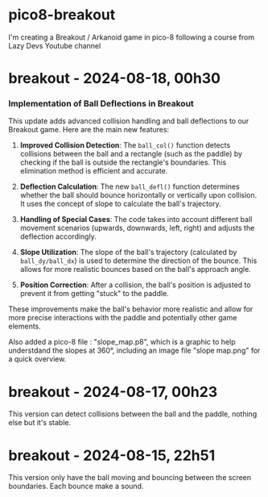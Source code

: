 # pico8-breakout
I'm creating a Breakout / Arkanoid game in pico-8 following a course from Lazy Devs Youtube channel


# breakout - 2024-08-18, 00h30
### Implementation of Ball Deflections in Breakout

This update adds advanced collision handling and ball deflections to our Breakout game. Here are the main new features:

1. **Improved Collision Detection**: The `ball_col()` function detects collisions between the ball and a rectangle (such as the paddle) by checking if the ball is outside the rectangle's boundaries. This elimination method is efficient and accurate.

2. **Deflection Calculation**: The new `ball_defl()` function determines whether the ball should bounce horizontally or vertically upon collision. It uses the concept of slope to calculate the ball's trajectory.

3. **Handling of Special Cases**: The code takes into account different ball movement scenarios (upwards, downwards, left, right) and adjusts the deflection accordingly.

4. **Slope Utilization**: The slope of the ball's trajectory (calculated by `ball_dy/ball_dx`) is used to determine the direction of the bounce. This allows for more realistic bounces based on the ball's approach angle.

5. **Position Correction**: After a collision, the ball's position is adjusted to prevent it from getting "stuck" to the paddle.

These improvements make the ball's behavior more realistic and allow for more precise interactions with the paddle and potentially other game elements.

Also added a pico-8 file : "slope_map.p8", which is a graphic to help understdand the slopes at 360°, including an image file "slope map.png" for a quick overview.



# breakout - 2024-08-17, 00h23
This version can detect collisions between the ball and the paddle, nothing else but it's stable.



# breakout - 2024-08-15, 22h51
This version only have the ball moving and bouncing between the screen boundaries. Each bounce make
a sound.
